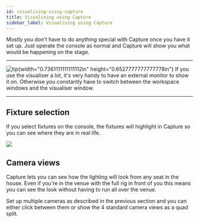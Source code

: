 ```yaml
---
id: visualising-using-capture 
title: Visualising using Capture
sidebar_label: Visualising using Capture
---
```


Mostly you don't have to do anything special with Capture once you have
it set up. Just operate the console as normal and Capture will show you
what would be happening on the stage.

  -------------------------------------------------------------------------------------------- ----------------------------------------------------------------------------------------------------------------------------------------------------------------------------------------------
  ![tip](/docs/images/image7.png){width="0.7361111111111112in" height="0.6527777777777778in"}   If you use the visualiser a lot, it's very handy to have an external monitor to show it on. Otherwise you constantly have to switch between the workspace windows and the visualiser window.
  -------------------------------------------------------------------------------------------- ----------------------------------------------------------------------------------------------------------------------------------------------------------------------------------------------

Fixture selection
-----------------

If you select fixtures on the console, the fixtures will highlight in
Capture so you can see where they are in real life.

![](/docs/images/image270.png)

Camera views
------------

Capture lets you can see how the lighting will look from any seat in the
house. Even if you're in the venue with the full rig in front of you
this means you can see the look without having to run all over the
venue.

Set up multiple cameras as described in the previous section and you can
either click between them or show the 4 standard camera views as a quad
split.


